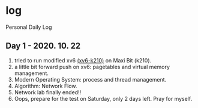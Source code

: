 # log
Personal Daily Log

## Day 1 - 2020. 10. 22
1. tried to run modified xv6 [(xv6-k210)](https://github.com/SKTT1Ryze/xv6-k210) on Maxi Bit (k210).
2. a little bit forward push on xv6: pagetables and virtual memory management.
3. Modern Operating System: process and thread management.
4. Algorithm: Network Flow.
5. Network lab finally ended!!
6. Oops, prepare for the test on Saturday, only 2 days left. Pray for myself.